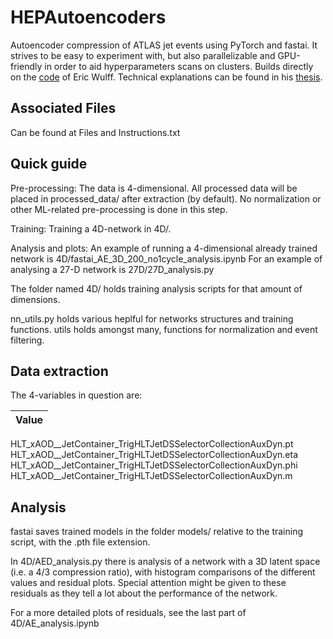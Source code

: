 # HEPAutoencoders
Autoencoder compression of ATLAS jet events using PyTorch and fastai.
It strives to be easy to experiment with, but also parallelizable and GPU-friendly in order to aid hyperparameters scans on clusters.
Builds directly on the [code](https://github.com/erwulff/lth_thesis_project) of Eric Wulff. Technical explanations can be found in his [thesis](https://lup.lub.lu.se/student-papers/search/publication/9004751). 

## Associated Files
Can be found at Files and Instructions.txt

## Quick guide
Pre-processing:
The data is 4-dimensional.
All processed data will be placed in processed_data/ after extraction (by default). No normalization or other ML-related pre-processing is done in this step. 

Training: Training a 4D-network in 4D/.

Analysis and plots: An example of running a 4-dimensional already trained network is 4D/fastai_AE_3D_200_no1cycle_analysis.ipynb
For an example of analysing a 27-D network is 27D/27D_analysis.py

The folder named 4D/ holds training analysis scripts for that amount of dimensions. 

nn_utils.py holds various heplful for networks structures and training functions.
utils holds amongst many, functions for normalization and event filtering.

## Data extraction
The 4-variables in question are:

|Value|
|:---|
HLT_xAOD__JetContainer_TrigHLTJetDSSelectorCollectionAuxDyn.pt
HLT_xAOD__JetContainer_TrigHLTJetDSSelectorCollectionAuxDyn.eta
HLT_xAOD__JetContainer_TrigHLTJetDSSelectorCollectionAuxDyn.phi
HLT_xAOD__JetContainer_TrigHLTJetDSSelectorCollectionAuxDyn.m

## Analysis
fastai saves trained models in the folder models/ relative to the training script, with the .pth file extension. 

In 4D/AED_analysis.py there is analysis of a network with a 3D latent space (i.e. a 4/3 compression ratio), with histogram comparisons of the different values and residual plots. Special attention might be given to these residuals as they tell a lot about the performance of the network.

For a more detailed plots of residuals, see the last part of 4D/AE_analysis.ipynb  
